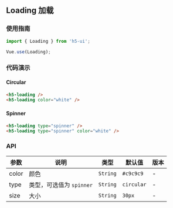 ## Loading 加载

### 使用指南
``` javascript
import { Loading } from 'h5-ui';

Vue.use(Loading);
```

### 代码演示

#### Circular

```html
<h5-loading />
<h5-loading color="white" />
```

#### Spinner

```html
<h5-loading type="spinner" />
<h5-loading type="spinner" color="white" />
```

### API

| 参数 | 说明 | 类型 | 默认值 | 版本 |
|------|------|------|------|------|
| color | 颜色 | `String` | `#c9c9c9` | - |
| type | 类型，可选值为 `spinner` | `String` | `circular` | - |
| size | 大小 | `String` | `30px` | - |
